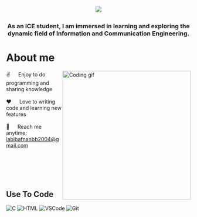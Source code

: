 <h1 align="center">
 
<img src="https://readme-typing-svg.herokuapp.com/?
font-Righteous&size=35&center=true&vCenter=true&width=500&height=70&duration=4000&lines=Hi+There!+🖐;+I'm+Labib+Afnan!;" />
</h1>


<h3 align="center">As an ICE student, I am immersed in learning and exploring the dynamic field of Information and Communication Engineering.</h3>
<!-- About Section -->

# About me
 
<p>
 <img align="right" width="350" src="https://github.com/alsiam/alsiam/raw/main/assets/programmer.gif" alt="Coding gif" />
  
 ✌️ &emsp; Enjoy to do programming and sharing knowledge <br/><br/>
 ❤️ &emsp; Love to writing code and learning new features<br/><br/>
 📧 &emsp; Reach me anytime: labibafnanbb2004@gmail.com<br/><br/>

</p>

<br/>
<br/>
<br/>

<!-- Code section -->

## Use To Code
![C](https://img.shields.io/badge/C-00599C?style=for-the-badge&logo=c&logoColor=white)
![HTML](https://img.shields.io/badge/HTML5-E34F26?style=for-the-badge&logo=html5&logoColor=white)
![VSCode](https://img.shields.io/badge/Visual_Studio-0078d7?style=for-the-badge&logo=visual%20studio&logoColor=white)
![Git](https://img.shields.io/badge/Git-F05032?style=for-the-badge&logo=git&logoColor=white)


